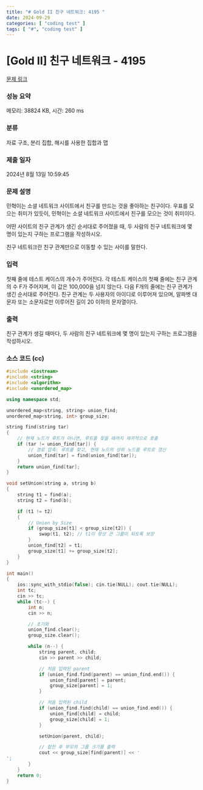 ```yaml
---
title: "# Gold II 친구 네트워크: 4195 "
date: 2024-09-29
categories: [ "coding test" ]
tags: [ "#", "coding test" ]
---
```


# [Gold II] 친구 네트워크 - 4195 

[문제 링크](https://www.acmicpc.net/problem/4195) 

### 성능 요약

메모리: 38824 KB, 시간: 260 ms

### 분류

자료 구조, 분리 집합, 해시를 사용한 집합과 맵

### 제출 일자

2024년 8월 13일 10:59:45

### 문제 설명

<p>민혁이는 소셜 네트워크 사이트에서 친구를 만드는 것을 좋아하는 친구이다. 우표를 모으는 취미가 있듯이, 민혁이는 소셜 네트워크 사이트에서 친구를 모으는 것이 취미이다.</p>

<p>어떤 사이트의 친구 관계가 생긴 순서대로 주어졌을 때, 두 사람의 친구 네트워크에 몇 명이 있는지 구하는 프로그램을 작성하시오.</p>

<p>친구 네트워크란 친구 관계만으로 이동할 수 있는 사이를 말한다.</p>

### 입력 

 <p>첫째 줄에 테스트 케이스의 개수가 주어진다. 각 테스트 케이스의 첫째 줄에는 친구 관계의 수 F가 주어지며, 이 값은 100,000을 넘지 않는다. 다음 F개의 줄에는 친구 관계가 생긴 순서대로 주어진다. 친구 관계는 두 사용자의 아이디로 이루어져 있으며, 알파벳 대문자 또는 소문자로만 이루어진 길이 20 이하의 문자열이다.</p>

### 출력 

 <p>친구 관계가 생길 때마다, 두 사람의 친구 네트워크에 몇 명이 있는지 구하는 프로그램을 작성하시오.</p>


### 소스 코드 (cc)
```cc
#include <iostream>
#include <string>
#include <algorithm>
#include <unordered_map>

using namespace std;

unordered_map<string, string> union_find;
unordered_map<string, int> group_size;

string find(string tar)
{
	// 현재 노드가 루트가 아니면, 루트를 찾을 때까지 재귀적으로 호출
	if (tar != union_find[tar]) {
		// 경로 압축: 루트를 찾고, 현재 노드의 상위 노드를 루트로 갱신
		union_find[tar] = find(union_find[tar]);
	}
	return union_find[tar];
}

void setUnion(string a, string b)
{
	string t1 = find(a);
	string t2 = find(b);

	if (t1 != t2)
	{
		// Union by Size
		if (group_size[t1] < group_size[t2]) {
			swap(t1, t2); // t1이 항상 큰 그룹이 되도록 보장
		}
		union_find[t2] = t1;
		group_size[t1] += group_size[t2];
	}
}

int main()
{
	ios::sync_with_stdio(false); cin.tie(NULL); cout.tie(NULL);
	int tc;
	cin >> tc;
	while (tc--) {
		int n;
		cin >> n;

		// 초기화
		union_find.clear();
		group_size.clear();

		while (n--) {
			string parent, child;
			cin >> parent >> child;

			// 처음 입력된 parent
			if (union_find.find(parent) == union_find.end()) {
				union_find[parent] = parent;
				group_size[parent] = 1;
			}

			// 처음 입력된 child
			if (union_find.find(child) == union_find.end()) {
				union_find[child] = child;
				group_size[child] = 1;
			}

			setUnion(parent, child);

			// 합친 후 부모의 그룹 크기를 출력
			cout << group_size[find(parent)] << '
';
		}
	}
	return 0;
}
```
